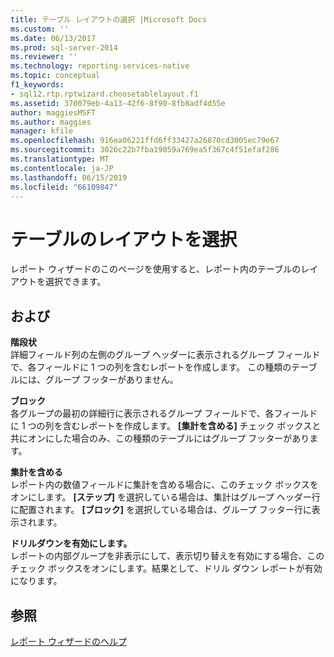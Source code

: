 ```yaml
---
title: テーブル レイアウトの選択 |Microsoft Docs
ms.custom: ''
ms.date: 06/13/2017
ms.prod: sql-server-2014
ms.reviewer: ''
ms.technology: reporting-services-native
ms.topic: conceptual
f1_keywords:
- sql12.rtp.rptwizard.choosetablelayout.f1
ms.assetid: 370079eb-4a13-42f6-8f90-8fb8adf4d55e
author: maggiesMSFT
ms.author: maggies
manager: kfile
ms.openlocfilehash: 916ea06221ffd6ff33427a26870cd3005ec79e67
ms.sourcegitcommit: 3026c22b7fba19059a769ea5f367c4f51efaf286
ms.translationtype: MT
ms.contentlocale: ja-JP
ms.lasthandoff: 06/15/2019
ms.locfileid: "66109847"
---
```

# <a name="choose-the-table-layout"></a>テーブルのレイアウトを選択
  レポート ウィザードのこのページを使用すると、レポート内のテーブルのレイアウトを選択できます。  
  
## <a name="options"></a>および  
 **階段状**  
 詳細フィールド列の左側のグループ ヘッダーに表示されるグループ フィールドで、各フィールドに 1 つの列を含むレポートを作成します。 この種類のテーブルには、グループ フッターがありません。  
  
 **ブロック**  
 各グループの最初の詳細行に表示されるグループ フィールドで、各フィールドに 1 つの列を含むレポートを作成します。 **[集計を含める]** チェック ボックスと共にオンにした場合のみ、この種類のテーブルにはグループ フッターがあります。  
  
 **集計を含める**  
 レポート内の数値フィールドに集計を含める場合に、このチェック ボックスをオンにします。 **[ステップ]** を選択している場合は、集計はグループ ヘッダー行に配置されます。 **[ブロック]** を選択している場合は、グループ フッター行に表示されます。  
  
 **ドリルダウンを有効にします。**  
 レポートの内部グループを非表示にして、表示切り替えを有効にする場合、このチェック ボックスをオンにします。結果として、ドリル ダウン レポートが有効になります。  
  
## <a name="see-also"></a>参照  
 [レポート ウィザードのヘルプ](../../2014/reporting-services/report-wizard-help.md)  
  
  
